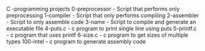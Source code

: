 C -programming projects
0-preprocessor -  Script that performs only preprocessing
1-compiler - Script that only performs compiling
2-assembler - Script to only assemble code
3-name - Script to compile and generate an executable file
4-puts.c - c program to print single line using puts
5-printf.c - c program that uses printf
6-size.c - c program to get sizes of multiple types
100-intel - c program to generate assembly code

